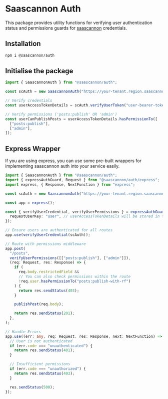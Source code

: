 # Saascannon Auth

This package provides utility functions for verifying user authentication status and permissions guards for [saascannon](https://saascannon.com) credentials.

## Installation

```zsh
npm i @saascannon/auth
```

## Initialise the package

```ts
import { SaascannonAuth } from "@saascannon/auth";

const scAuth = new SaascannonAuth("https://your-tenant.region.saascannon.app");

// Verify credentials
const userAccessTokenDetails = scAuth.verifyUserToken("user-bearer-token");

// Verify permissions ('posts:publish' OR 'admin')
const userCanPublishPosts = userAccessTokenDetails.hasPermissionTo([
  ["posts:publish"],
  ["admin"],
]);
```

## Express Wrapper

If you are using express, you can use some pre-built wrappers for implementing saascannon auth into your service easily.

```ts
import { SaascannonAuth } from "@saascannon/auth";
import { expressAuthGuard, Request } from "@saascannon/auth/express";
import express, { Response, NextFunction } from "express";

const scAuth = new SaascannonAuth("https://your-tenant.region.saascannon.app");

const app = express();

const { verifyUserCredential, verifyUserPermissions } = expressAuthGuard({
  requestUserKey: "user", // userAccessTokenDetails will be stored in the 'user' key of the request object
});

// Ensure users are authenticated for all routes
app.use(verifyUserCredential(scAuth));

// Route with permissions middleware
app.post(
  "/posts",
  verifyUserPermissions([["posts:publish"], ["admin"]]),
  (req: Request, res: Response) => {
    if (
      req.body.restrictedField &&
      // You can also check permissions within the route
      !req.user.hasPermissionTo("posts:publish-with-rf")
    ) {
      return res.sendStatus(403);
    }

    publishPost(req.body);

    return res.sendStatus(201);
  },
);

// Handle Errors
app.use((err: any, req: Request, res: Response, next: NextFunction) => {
  // User is not authenticated
  if (err.code === "unauthenticated") {
    return res.sendStatus(401);
  }

  // Insufficient permissions
  if (err.code === "unauthorized") {
    return res.sendStatus(403);
  }

  res.sendStatus(500);
});
```
